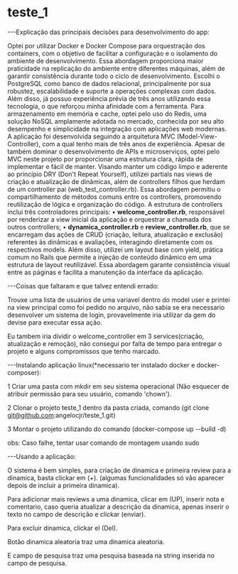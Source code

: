 # teste_1

---Explicação das principais decisões para desenvolvimento do app:

Optei por utilizar Docker e Docker Compose para orquestração dos containers, com o objetivo de facilitar a configuração e o isolamento do ambiente de desenvolvimento. Essa abordagem proporciona maior praticidade na replicação do ambiente entre diferentes máquinas, além de garantir consistência durante todo o ciclo de desenvolvimento.
Escolhi o PostgreSQL como banco de dados relacional, principalmente por sua robustez, escalabilidade e suporte a operações complexas com dados. Além disso, já possuo experiência prévia de três anos utilizando essa tecnologia, o que reforçou minha afinidade com a ferramenta.
Para armazenamento em memória e cache, optei pelo uso do Redis, uma solução NoSQL amplamente adotada no mercado, conhecida por seu alto desempenho e simplicidade na integração com aplicações web modernas.
A aplicação foi desenvolvida seguindo a arquitetura MVC (Model-View-Controller), com a qual tenho mais de três anos de experiência. Apesar de também dominar o desenvolvimento de APIs e microserviços, optei pelo MVC neste projeto por proporcionar uma estrutura clara, rápida de implementar e fácil de manter.
Visando manter um código limpo e aderente ao princípio DRY (Don't Repeat Yourself), utilizei partials nas views de criação e atualização de dinâmicas, além de controllers filhos que herdam de um controller pai (web_test_controller.rb). Essa abordagem permitiu o compartilhamento de métodos comuns entre os controllers, promovendo reutilização de lógica e organização do código.
A estrutura de controllers inclui três controladores principais:
•	**welcome_controller.rb**, responsável por renderizar a view inicial da aplicação e orquestrar a chamada dos outros controllers;
•	**dynamica_controller.rb** e **review_controller.rb**, que se encarregam das ações de CRUD (criação, leitura, atualização e exclusão) referentes às dinâmicas e avaliações, interagindo diretamente com os respectivos models.
Além disso, utilizei um layout base com yield, prática comum no Rails que permite a injeção de conteúdo dinâmico em uma estrutura de layout reutilizável. Essa abordagem garante consistência visual entre as páginas e facilita a manutenção da interface da aplicação.

---Coisas que faltaram e que talvez entendi errado:

Trouxe uma lista de usuários de uma variavel dentro do model user e printei na view principal como foi pedido no arquivo, não sabia se era necessario desenvolver um sistema de login, provavelmente iria utilizar da gem do devise para executar essa ação.

Eu tambem iria dividir o welcome_controller em 3 services(criação, atualização e remoção), não consegui por falta de tempo para entregar o projeto e alguns compromissos que tenho marcado.

---Instalando aplicação linux(*necessario ter instalado docker e docker-composer):

1 Criar uma pasta com mkdir em seu sistema operacional (Não esquecer de atribuir permissão para seu usuário, comando 'chown').

2 Clonar o projeto teste_1 dentro da pasta criada, comando (git clone git@github.com:angelocjr/teste_1.git)

3 Montar o projeto utilizando do comando (docker-compose up --build -d)

obs: Caso falhe, tentar usar comando de montagem usando sudo

---Usando a aplicação:

O sistema é bem simples, para criação de dinamica e primeira review para a dinamica, basta clickar em (+). (algumas funcionalidades só vão aparecer depois de incluir a primeira dinamica).

Para adicionar mais reviews a uma dinamica, clicar em (UP), inserir nota e comentario, caso queria atualizar a descrição da dinamica, apenas inserir o texto no campo de descrição e clickar (enviar).

Para excluir dinamica, clickar el (Del).

Botão dinamica aleatoria traz uma dinamica aleatoria.

E campo de pesquisa traz uma pesquisa baseada na string inserida no campo de pesquisa.
